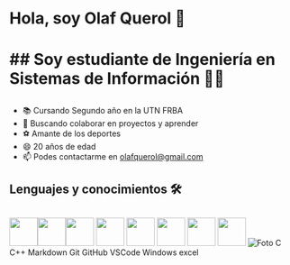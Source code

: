# Hola, soy Olaf Querol 👋 <h1>  ## Soy estudiante de Ingeniería en Sistemas de Información 👨‍💻<h2>  
  * 📚 Cursando Segundo año en la UTN FRBA 
  * 👯 Buscando colaborar en proyectos y aprender
  * ⚽ Amante de los deportes
  * 😄 20 años de edad
  * 📫 Podes contactarme en olafquerol@gmail.com 
## Lenguajes y conocimientos 🛠 <h2>
 <img src="https://img2.freepng.es/20171217/033/letter-c-png-5a36954d474e54.1991877715135266052921.jpg" width="50" height="50" /><img src="https://2.bp.blogspot.com/-DrHDBZWMWC0/WyLLvXElCpI/AAAAAAAAACg/BpyMuVGLcaQJ3ur3HgsVqcgZ_di2-Qb1QCLcBGAs/s1600/c-plus-plus-logo.png" width="50" height="50" /><img src="https://stileex.xyz/wp-content/uploads/2019/03/1-software-Windows-10-logo-1-1.jpg" width="50" height="50" />
 <img src="https://1000marcas.net/wp-content/uploads/2020/02/logo-GitHub.png" width="50" height="50" />
 <img src="https://miro.medium.com/max/325/1*zzvdRmHGGXONZpuQ2FeqsQ.png" width="50" height="50" />
 <img src="https://jonmircha.com/img/blog/vscode.png" width="50" height="50" />
 <img src="https://www.ardilu.com/wp-content/uploads/2020/06/Word-2019.png" width="50" height="50" />
 <img src="https://i2.wp.com/unimooc.com/wp-content/uploads/2018/01/excel-logo.jpg?fit=1280%2C720&ssl=1" width="50" height="50" />
 ![Foto](https://img2.freepng.es/20171217/033/letter-c-png-5a36954d474e54.1991877715135266052921.jpg)
 C C++  Markdown Git GitHub VSCode  Windows excel
